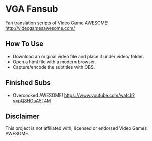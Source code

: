 VGA Fansub
==========

Fan translation scripts of Video Game AWESOME! http://videogamesawesome.com/

How To Use
----------

 * Download an original video file and place it under video/ folder.
 * Open a html file with a modern browser.
 * Capture/encode the subtitles with OBS.

Finished Subs
-------------
 * Overcooked AWESOME! https://www.youtube.com/watch?v=pQ8HOaA5T4M

Disclaimer
----------
This project is not affiliated with, licensed or endorsed Video Games AWESOME.
